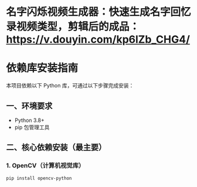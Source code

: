 # 名字闪烁视频生成器：快速生成名字回忆录视频类型，剪辑后的成品：https://v.douyin.com/kp6lZb_CHG4/
# 依赖库安装指南

本项目依赖以下 Python 库，可通过以下步骤完成安装：

## 一、环境要求
- Python 3.8+
- pip 包管理工具

## 二、核心依赖安装（最主要）

### 1. OpenCV（计算机视觉库）
```bash
pip install opencv-python
